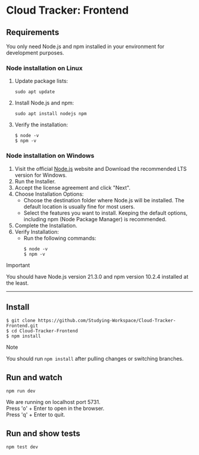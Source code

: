 # Cloud Tracker: Frontend

## Requirements

You only need Node.js and npm installed in your environment for development purposes.

### Node installation on Linux

1. Update package lists:
   ```
   sudo apt update
   ```
2. Install Node.js and npm:
   ```
   sudo apt install nodejs npm
   ```
3. Verify the installation:
   ```
   $ node -v
   $ npm -v
   ```

### Node installation on Windows

1. Visit the official [Node.js](https://nodejs.org/) website and Download the recommended LTS version for Windows.
2. Run the Installer.
3. Accept the license agreement and click "Next".
4. Choose Installation Options:
   -  Choose the destination folder where Node.js will be installed. The default location is usually fine for most users.
   -  Select the features you want to install. Keeping the default options, including npm (Node Package Manager) is recommended.
5. Complete the Installation.
6. Verify Installation:
   -  Run the following commands:
      ```
      $ node -v
      $ npm -v
      ```

> [!important]
> You should have Node.js version 21.3.0 and npm version 10.2.4 installed at the least.

---

## Install

```
$ git clone https://github.com/Studying-Workspace/Cloud-Tracker-Frontend.git
$ cd Cloud-Tracker-Frontend
$ npm install
```

> [!note]
> You should run `npm install` after pulling changes or switching branches.

## Run and watch

```
npm run dev
```

We are running on localhost port 5731. \
Press 'o' + Enter to open in the browser. \
Press 'q' + Enter to quit.

## Run and show tests

```
npm test dev
```
